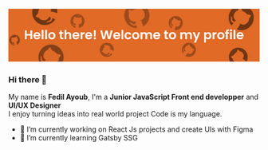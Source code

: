 ![cover](https://github.com/fedilayoub/fedilayoub/blob/main/Github%20cover.png)  
### Hi there 👋  
My name is **Fedil Ayoub**, I'm a **Junior JavaScript Front end developper** and **UI/UX Designer**  
I enjoy turning ideas into real world project 
Code is my language.  
- 🔭 I’m currently working on React Js projects and create UIs with Figma
- 🌱 I’m currently learning Gatsby SSG


